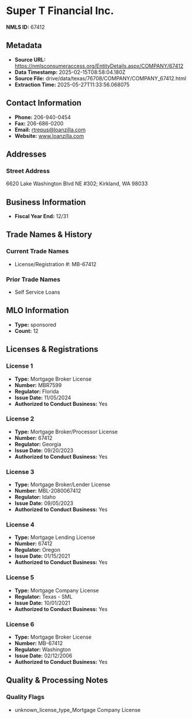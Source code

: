 # Super T Financial Inc.

**NMLS ID:** 67412

## Metadata
- **Source URL:** https://nmlsconsumeraccess.org/EntityDetails.aspx/COMPANY/67412
- **Data Timestamp:** 2025-02-15T08:58:04.180Z
- **Source File:** drive/data/texas/76708/COMPANY/COMPANY_67412.html
- **Extraction Time:** 2025-05-27T11:33:56.068075

## Contact Information
- **Phone:** 206-940-0454
- **Fax:** 206-686-0200
- **Email:** rtrepus@loanzilla.com
- **Website:** www.loanzilla.com

## Addresses
### Street Address
6620 Lake Washington Blvd NE #302; Kirkland, WA 98033

## Business Information
- **Fiscal Year End:** 12/31

## Trade Names & History
### Current Trade Names
- License/Registration #: MB-67412

### Prior Trade Names
- Self Service Loans

## MLO Information
- **Type:** sponsored
- **Count:** 12

## Licenses & Registrations

### License 1
- **Type:** Mortgage Broker License
- **Number:** MBR7599
- **Regulator:** Florida
- **Issue Date:** 11/05/2024
- **Authorized to Conduct Business:** Yes

### License 2
- **Type:** Mortgage Broker/Processor License
- **Number:** 67412
- **Regulator:** Georgia
- **Issue Date:** 09/20/2023
- **Authorized to Conduct Business:** Yes

### License 3
- **Type:** Mortgage Broker/Lender License
- **Number:** MBL-2080067412
- **Regulator:** Idaho
- **Issue Date:** 09/05/2023
- **Authorized to Conduct Business:** Yes

### License 4
- **Type:** Mortgage Lending License
- **Number:** 67412
- **Regulator:** Oregon
- **Issue Date:** 01/15/2021
- **Authorized to Conduct Business:** Yes

### License 5
- **Type:** Mortgage Company License
- **Regulator:** Texas - SML
- **Issue Date:** 10/01/2021
- **Authorized to Conduct Business:** Yes

### License 6
- **Type:** Mortgage Broker License
- **Number:** MB-67412
- **Regulator:** Washington
- **Issue Date:** 02/12/2006
- **Authorized to Conduct Business:** Yes

## Quality & Processing Notes
### Quality Flags
- unknown_license_type_Mortgage Company License
